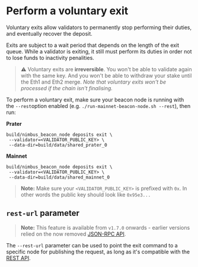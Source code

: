 # Perform a voluntary exit

Voluntary exits allow validators to permanently stop performing their duties, and eventually recover the deposit.

Exits are subject to a wait period that depends on the length of the exit queue. While a validator is exiting, it still must perform its duties in order not to lose funds to inactivity penalities.

> ⚠️  Voluntary exits are **irreversible**. You won't be able to validate again with the same key. And you won't be able to withdraw your stake until the Eth1 and Eth2 merge. *Note that voluntary exits won't be processed if the chain isn't finalising.*

To perform a voluntary exit, make sure your beacon node is running with the `--rest`option enabled (e.g. `./run-mainnet-beacon-node.sh --rest`), then run:

**Prater**

```
build/nimbus_beacon_node deposits exit \
 --validator=<VALIDATOR_PUBLIC_KEY> \
 --data-dir=build/data/shared_prater_0
```


**Mainnet**

```
build/nimbus_beacon_node deposits exit \
 --validator=<VALIDATOR_PUBLIC_KEY> \
 --data-dir=build/data/shared_mainnet_0
```

> **Note:** Make sure your `<VALIDATOR_PUBLIC_KEY>` is prefixed with `0x`. In other words the public key should look like `0x95e3...`

## `rest-url` parameter

> **Note:** This feature is available from `v1.7.0` onwards - earlier versions relied on the now removed [JSON-RPC API](./api.md).

The `--rest-url` parameter can be used to point the exit command to a specific node for publishing the request, as long as it's compatible with the [REST API](./rest-api.md).
